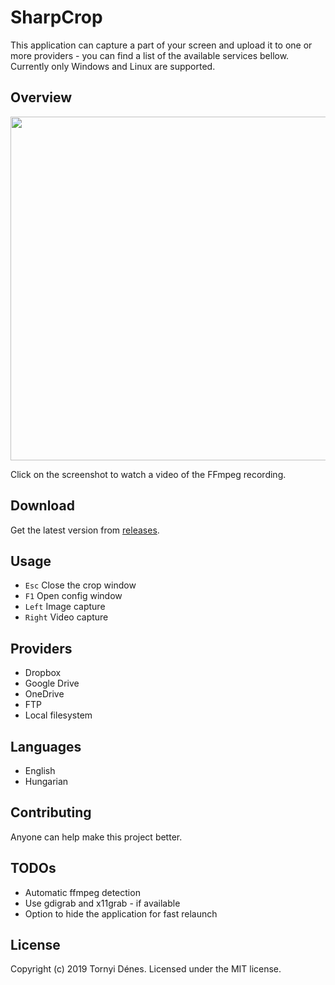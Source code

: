 # SharpCrop

This application can capture a part of your screen and upload it to one or more providers - you can find a list of the available services bellow. Currently only Windows and Linux are supported.

## Overview

<a href="https://youtu.be/8ZG1DBFUiK4"><img src="https://github.com/pinting/SharpCrop/raw/master/screenshot.png" width="550"></a>

Click on the screenshot to watch a video of the FFmpeg recording.

## Download

Get the latest version from <a href="https://github.com/pinting/SharpCrop/releases">releases</a>.

## Usage

* `Esc` Close the crop window
* `F1` Open config window
* `Left` Image capture
* `Right` Video capture

## Providers

* Dropbox
* Google Drive
* OneDrive
* FTP
* Local filesystem

## Languages

* English
* Hungarian

## Contributing

Anyone can help make this project better.

## TODOs

* Automatic ffmpeg detection
* Use gdigrab and x11grab - if available
* Option to hide the application for fast relaunch

## License

Copyright (c) 2019 Tornyi Dénes. Licensed under the MIT license.

